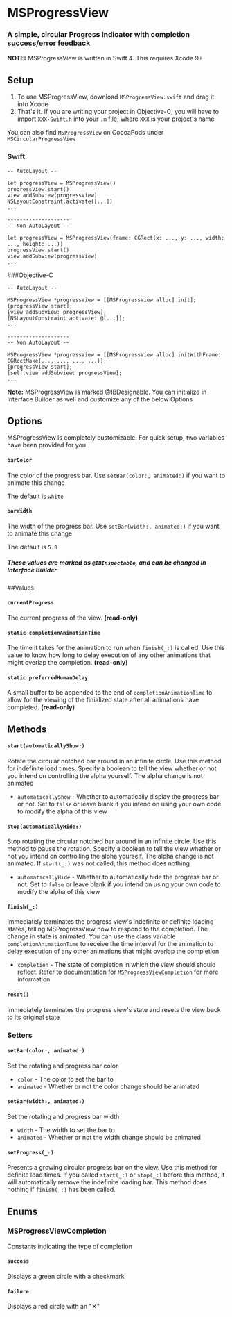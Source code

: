 # MSProgressView
### A simple, circular Progress Indicator with completion success/error feedback

**NOTE:** MSProgressView is written in Swift 4.  This requires Xcode 9+

## Setup

1. To use MSProgressView, download `MSProgressView.swift` and drag it into Xcode
2. That's it.  If you are writing your project in Objective-C, you will have to import `XXX-Swift.h` into your `.m` file, where `XXX` is your project's name

You can also find `MSProgressView` on CocoaPods under `MSCircularProgressView`

### Swift
```
-- AutoLayout --

let progressView = MSProgressView()
progressView.start()
view.addSubview(progressView)
NSLayoutConstraint.activate([...])
...

--------------------
-- Non-AutoLayout --

let progressView = MSProgressView(frame: CGRect(x: ..., y: ..., width: ..., height: ...))
progressView.start()
view.addSubview(progressView)
...
```

###Objective-C
```
-- AutoLayout --

MSProgressView *progressView = [[MSProgressView alloc] init];
[progressView start];
[view addSubview: progressView];
[NSLayoutConstraint activate: @[...]];
...

--------------------
-- Non AutoLayout -- 

MSProgressView *progressView = [[MSProgressView alloc] initWithFrame: CGRectMake(..., ..., ..., ...)];
[progressView start];
[self.view addSubview: progressView];
...
```

**Note:** MSProgressView is marked @IBDesignable.  You can initialize in Interface Builder as well and customize any of the below Options

## Options
MSProgressView is completely customizable.  For quick setup, two variables have been provided for you

#### `barColor`
The color of the progress bar.  Use `setBar(color:, animated:)` if you want to animate this change

The default is `white`

#### `barWidth`
The width of the progress bar.  Use `setBar(width:, animated:)` if you want to animate this change

The default is `5.0`

##### These values are marked as `@IBInspectable`, and can be changed in Interface Builder

##Values

#### `currentProgress`
The current progress of the view.  **(read-only)**

#### `static completionAnimationTime`
The time it takes for the animation to run when `finish(_:)` is called.  Use this value to know how long to delay execution of any other animations that might overlap the completion.  **(read-only)**

#### `static preferredHumanDelay`
A small buffer to be appended to the end of `completionAnimationTime` to allow for the viewing of the finialized state after all animations have completed.  **(read-only)**

## Methods

#### `start(automaticallyShow:)`
Rotate the circular notched bar around in an infinite circle.  Use this method for indefinite load times.  Specify a boolean to tell the view whether or not you intend on controlling the alpha yourself.  The alpha change is not animated

* `automaticallyShow` - Whether to automatically display the progress bar or not.  Set to `false` or leave blank if you intend on using your own code to modify the alpha of this view

#### `stop(automaticallyHide:)`
Stop rotating the circular notched bar around in an infinite circle.  Use this method to pause the rotation.  Specify a boolean to tell the view whether or not you intend on controlling the alpha yourself.  The alpha change is not animated.  If `start(_:)` was not called, this method does nothing

* `automaticallyHide` - Whether to automatically hide the progress bar or not.  Set to `false` or leave blank if you intend on using your own code to modify the alpha of this view

#### `finish(_:)`
Immediately terminates the progress view's indefinite or definite loading states, telling MSProgressView how to respond to the completion. The change in state is animated.  You can use the class variable `completionAnimationTime` to receive the time interval for the animation to delay execution of any other animations that might overlap the completion

* `completion` - The state of completion in which the view should should reflect.  Refer to documentation for `MSProgressViewCompletion` for more information

#### `reset()`
Immediately terminates the progress view's state and resets the view back to its original state

### Setters

#### `setBar(color:, animated:)`
Set the rotating and progress bar color

* `color` - The color to set the bar to
* `animated` - Whether or not the color change should be animated

#### `setBar(width:, animated:)`
Set the rotating and progress bar width

* `width` - The width to set the bar to
* `animated` - Whether or not the width change should be animated

#### `setProgress(_:)`
Presents a growing circular progress bar on the view.  Use this method for definite load times.  If you called `start(_:)` or `stop(_:)` before this method, it will automatically remove the indefinite loading bar.  This method does nothing if `finish(_:)` has been called.

## Enums

### MSProgressViewCompletion
Constants indicating the type of completion

#### `success`
Displays a green circle with a checkmark

#### `failure`
Displays a red circle with an "✕"
